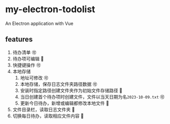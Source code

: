 # my-electron-todolist

An Electron application with Vue

## features

1. 待办清单 🉑
2. 待办项可编辑 🚫
3. 快捷键操作 🉑
4. 本地存储
   1. 地址可修改 🉑
   2. 本地存储，保存日志文件夹路径数据 🉑
   3. 安装时指定路径创建文件夹作为初始文件存储路径 🚫
   4. 当日创建首个待办项时创建文件，文件以当天日期为名`2023-10-09.txt` 🉑
   5. 更新今日待办，新增或编辑都修改本地文件 🚫
5. 文件目录栏，读取日志文件夹 🚫
6. 切换每日待办，读取相应文件内容 🚫
